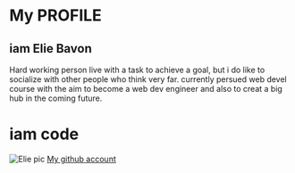 # My PROFILE
## iam Elie Bavon
Hard working person live with a task to achieve a goal, but i do like to socialize with other people who think very far.
currently persued web devel course with the aim to become a web dev engineer and also to creat a big hub in the coming future.
# iam code


![Elie pic](https://avatars.githubusercontent.com/u/66333199?v=4)
[My github account](https://github.com/Elie237)